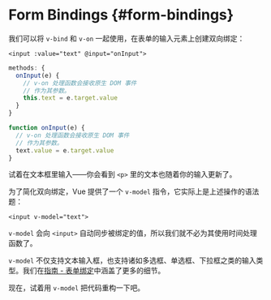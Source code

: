 # Form Bindings {#form-bindings}

我们可以将 `v-bind` 和 `v-on` 一起使用，在表单的输入元素上创建双向绑定：

```vue-html
<input :value="text" @input="onInput">
```

<div class="options-api">

```js
methods: {
  onInput(e) {
    // v-on 处理函数会接收原生 DOM 事件
    // 作为其参数。
    this.text = e.target.value
  }
}
```

</div>

<div class="composition-api">

```js
function onInput(e) {
  // v-on 处理函数会接收原生 DOM 事件
  // 作为其参数。
  text.value = e.target.value
}
```

</div>

试着在文本框里输入——你会看到 `<p>` 里的文本也随着你的输入更新了。

为了简化双向绑定，Vue 提供了一个 `v-model` 指令，它实际上是上述操作的语法题：

```vue-html
<input v-model="text">
```

`v-model` 会向 `<input>` 自动同步被绑定的值，所以我们就不必为其使用时间处理函数了。

`v-model` 不仅支持文本输入框，也支持诸如多选框、单选框、下拉框之类的输入类型。我们在<a target="_blank" href="/guide/essentials/forms.html">指南 - 表单绑定</a>中涵盖了更多的细节。

现在，试着用 `v-model` 把代码重构一下吧。
